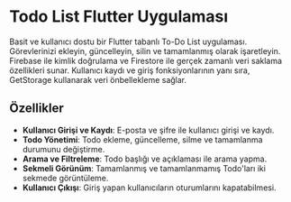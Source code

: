 # Todo List Flutter Uygulaması

Basit ve kullanıcı dostu bir Flutter tabanlı To-Do List uygulaması. Görevlerinizi ekleyin, güncelleyin, silin ve tamamlanmış olarak işaretleyin. Firebase ile kimlik doğrulama ve Firestore ile gerçek zamanlı veri saklama özellikleri sunar. Kullanıcı kaydı ve giriş fonksiyonlarının yanı sıra, GetStorage kullanarak veri önbellekleme sağlar.

## Özellikler

- **Kullanıcı Girişi ve Kaydı**: E-posta ve şifre ile kullanıcı girişi ve kaydı.
- **Todo Yönetimi**: Todo ekleme, güncelleme, silme ve tamamlanma durumunu değiştirme.
- **Arama ve Filtreleme**: Todo başlığı ve açıklaması ile arama yapma.
- **Sekmeli Görünüm**: Tamamlanmış ve tamamlanmamış Todo'ları iki sekmede görüntüleme.
- **Kullanıcı Çıkışı**: Giriş yapan kullanıcıların oturumlarını kapatabilmesi. 
